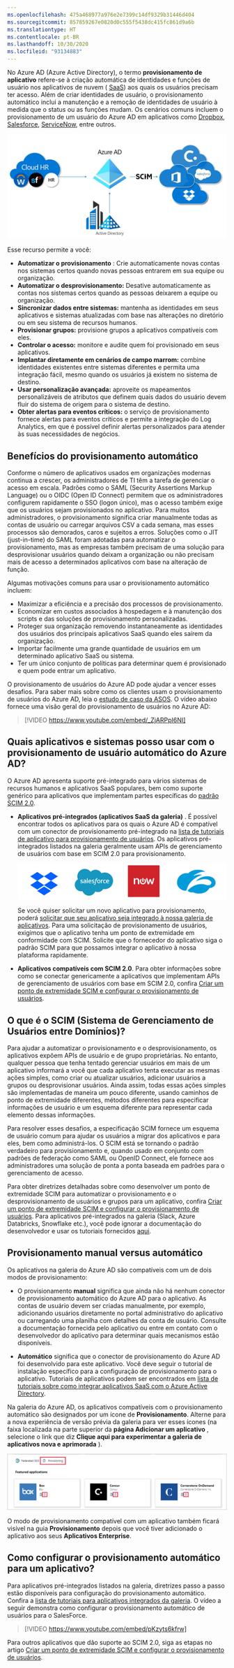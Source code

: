 ```yaml
---
ms.openlocfilehash: 475a468977a976e2e7399c14df9329b31446d404
ms.sourcegitcommit: 857859267e0820d0c555f5438dc415fc861d9a6b
ms.translationtype: HT
ms.contentlocale: pt-BR
ms.lasthandoff: 10/30/2020
ms.locfileid: "93134883"
---
```


No Azure AD (Azure Active Directory), o termo **provisionamento de aplicativo** refere-se à criação automática de identidades e funções de usuário nos aplicativos de nuvem ( [SaaS](https://azure.microsoft.com/overview/what-is-saas/)) aos quais os usuários precisam ter acesso. Além de criar identidades de usuário, o provisionamento automático inclui a manutenção e a remoção de identidades de usuário à medida que o status ou as funções mudam. Os cenários comuns incluem o provisionamento de um usuário do Azure AD em aplicativos como [Dropbox](../articles/active-directory/saas-apps/dropboxforbusiness-provisioning-tutorial.md), [Salesforce](../articles/active-directory/saas-apps/salesforce-provisioning-tutorial.md), [ServiceNow](../articles/active-directory/saas-apps/servicenow-provisioning-tutorial.md), entre outros.

![Diagrama de visão geral de provisionamento](./media/active-directory-app-provisioning/provisioning-overview.png)

Esse recurso permite a você:

- **Automatizar o provisionamento** : Crie automaticamente novas contas nos sistemas certos quando novas pessoas entrarem em sua equipe ou organização.
- **Automatizar o desprovisionamento:** Desative automaticamente as contas nos sistemas certos quando as pessoas deixarem a equipe ou organização.
- **Sincronizar dados entre sistemas:** mantenha as identidades em seus aplicativos e sistemas atualizadas com base nas alterações no diretório ou em seu sistema de recursos humanos.
- **Provisionar grupos:** provisione grupos a aplicativos compatíveis com eles.
- **Controlar o acesso:** monitore e audite quem foi provisionado em seus aplicativos.
- **Implantar diretamente em cenários de campo marrom:** combine identidades existentes entre sistemas diferentes e permita uma integração fácil, mesmo quando os usuários já existem no sistema de destino.
- **Usar personalização avançada:** aproveite os mapeamentos personalizáveis de atributos que definem quais dados do usuário devem fluir do sistema de origem para o sistema de destino.
- **Obter alertas para eventos críticos:** o serviço de provisionamento fornece alertas para eventos críticos e permite a integração do Log Analytics, em que é possível definir alertas personalizados para atender às suas necessidades de negócios.

## <a name="benefits-of-automatic-provisioning"></a>Benefícios do provisionamento automático

Conforme o número de aplicativos usados em organizações modernas continua a crescer, os administradores de TI têm a tarefa de gerenciar o acesso em escala. Padrões como o SAML (Security Assertions Markup Language) ou o OIDC (Open ID Connect) permitem que os administradores configurem rapidamente o SSO (logon único), mas o acesso também exige que os usuários sejam provisionados no aplicativo. Para muitos administradores, o provisionamento significa criar manualmente todas as contas de usuário ou carregar arquivos CSV a cada semana, mas esses processos são demorados, caros e sujeitos a erros. Soluções como o JIT (just-in-time) do SAML foram adotadas para automatizar o provisionamento, mas as empresas também precisam de uma solução para desprovisionar usuários quando deixam a organização ou não precisam mais de acesso a determinados aplicativos com base na alteração de função.

Algumas motivações comuns para usar o provisionamento automático incluem:

- Maximizar a eficiência e a precisão dos processos de provisionamento.
- Economizar em custos associados à hospedagem e à manutenção dos scripts e das soluções de provisionamento personalizadas.
- Proteger sua organização removendo instantaneamente as identidades dos usuários dos principais aplicativos SaaS quando eles saírem da organização.
- Importar facilmente uma grande quantidade de usuários em um determinado aplicativo SaaS ou sistema.
- Ter um único conjunto de políticas para determinar quem é provisionado e quem pode entrar um aplicativo.

O provisionamento de usuários do Azure AD pode ajudar a vencer esses desafios. Para saber mais sobre como os clientes usam o provisionamento de usuários do Azure AD, leia o [estudo de caso da ASOS](https://aka.ms/asoscasestudy). O vídeo abaixo fornece uma visão geral do provisionamento de usuários no Azure AD:

> [!VIDEO https://www.youtube.com/embed/_ZjARPpI6NI]

## <a name="what-applications-and-systems-can-i-use-with-azure-ad-automatic-user-provisioning"></a>Quais aplicativos e sistemas posso usar com o provisionamento de usuário automático do Azure AD?

O Azure AD apresenta suporte pré-integrado para vários sistemas de recursos humanos e aplicativos SaaS populares, bem como suporte genérico para aplicativos que implementam partes específicas do [padrão SCIM 2.0](https://techcommunity.microsoft.com/t5/Identity-Standards-Blog/Provisioning-with-SCIM-getting-started/ba-p/880010).

* **Aplicativos pré-integrados (aplicativos SaaS da galeria)** . É possível encontrar todos os aplicativos para os quais o Azure AD é compatível com um conector de provisionamento pré-integrado na [lista de tutoriais de aplicativo para provisionamento de usuários](../articles/active-directory/saas-apps/tutorial-list.md). Os aplicativos pré-integrados listados na galeria geralmente usam APIs de gerenciamento de usuários com base em SCIM 2.0 para provisionamento. 

   ![Logotipo do Salesforce](./media/active-directory-app-provisioning/gallery-app-logos.png)

   Se você quiser solicitar um novo aplicativo para provisionamento, poderá [solicitar que seu aplicativo seja integrado à nossa galeria de aplicativos](../articles/active-directory/azuread-dev/howto-app-gallery-listing.md). Para uma solicitação de provisionamento de usuários, exigimos que o aplicativo tenha um ponto de extremidade em conformidade com SCIM. Solicite que o fornecedor do aplicativo siga o padrão SCIM para que possamos integrar o aplicativo à nossa plataforma rapidamente.

* **Aplicativos compatíveis com SCIM 2.0**. Para obter informações sobre como se conectar genericamente a aplicativos que implementam APIs de gerenciamento de usuários com base em SCIM 2.0, confira [Criar um ponto de extremidade SCIM e configurar o provisionamento de usuários](../articles/active-directory/app-provisioning/use-scim-to-provision-users-and-groups.md).

## <a name="what-is-system-for-cross-domain-identity-management-scim"></a>O que é o SCIM (Sistema de Gerenciamento de Usuários entre Domínios)?

Para ajudar a automatizar o provisionamento e o desprovisionamento, os aplicativos expõem APIs de usuário e de grupo proprietárias. No entanto, qualquer pessoa que tenha tentado gerenciar usuários em mais de um aplicativo informará a você que cada aplicativo tenta executar as mesmas ações simples, como criar ou atualizar usuários, adicionar usuários a grupos ou desprovisionar usuários. Ainda assim, todas essas ações simples são implementadas de maneira um pouco diferente, usando caminhos de ponto de extremidade diferentes, métodos diferentes para especificar informações de usuário e um esquema diferente para representar cada elemento dessas informações.

Para resolver esses desafios, a especificação SCIM fornece um esquema de usuário comum para ajudar os usuários a migrar dos aplicativos e para eles, bem como administrá-los. O SCIM está se tornando o padrão verdadeiro para provisionamento e, quando usado em conjunto com padrões de federação como SAML ou OpenID Connect, ele fornece aos administradores uma solução de ponta a ponta baseada em padrões para o gerenciamento de acesso.

Para obter diretrizes detalhadas sobre como desenvolver um ponto de extremidade SCIM para automatizar o provisionamento e o desprovisionamento de usuários e grupos para um aplicativo, confira [Criar um ponto de extremidade SCIM e configurar o provisionamento de usuários](../articles/active-directory/app-provisioning/use-scim-to-provision-users-and-groups.md). Para aplicativos pré-integrados na galeria (Slack, Azure Databricks, Snowflake etc.), você pode ignorar a documentação do desenvolvedor e usar os tutoriais fornecidos [aqui](../articles/active-directory/saas-apps/tutorial-list.md).

## <a name="manual-vs-automatic-provisioning"></a>Provisionamento manual versus automático

Os aplicativos na galeria do Azure AD são compatíveis com um de dois modos de provisionamento:

* O provisionamento **manual** significa que ainda não há nenhum conector de provisionamento automático do Azure AD para o aplicativo. As contas de usuário devem ser criadas manualmente, por exemplo, adicionando usuários diretamente no portal administrativo do aplicativo ou carregando uma planilha com detalhes da conta de usuário. Consulte a documentação fornecida pelo aplicativo ou entre em contato com o desenvolvedor do aplicativo para determinar quais mecanismos estão disponíveis.

* **Automático** significa que o conector de provisionamento do Azure AD foi desenvolvido para este aplicativo. Você deve seguir o tutorial de instalação específico para a configuração de provisionamento para o aplicativo. Tutoriais de aplicativos podem ser encontrados em [lista de tutoriais sobre como integrar aplicativos SaaS com o Azure Active Directory](../articles/active-directory/saas-apps/tutorial-list.md).

Na galeria do Azure AD, os aplicativos compatíveis com o provisionamento automático são designados por um ícone de **Provisionamento**. Alterne para a nova experiência de versão prévia da galeria para ver esses ícones (na faixa localizada na parte superior da **página Adicionar um aplicativo** , selecione o link que diz **Clique aqui para experimentar a galeria de aplicativos nova e aprimorada** ).

![Ícone de provisionamento na galeria de aplicativos](./media/active-directory-app-provisioning/browse-gallery.png)

O modo de provisionamento compatível com um aplicativo também ficará visível na guia **Provisionamento** depois que você tiver adicionado o aplicativo aos seus **Aplicativos Enterprise**.

## <a name="how-do-i-set-up-automatic-provisioning-to-an-application"></a>Como configurar o provisionamento automático para um aplicativo?

Para aplicativos pré-integrados listados na galeria, diretrizes passo a passo estão disponíveis para configuração do provisionamento automático. Confira a [lista de tutoriais para aplicativos integrados da galeria](../articles/active-directory/saas-apps/tutorial-list.md). O vídeo a seguir demonstra como configurar o provisionamento automático de usuários para o SalesForce.

> [!VIDEO https://www.youtube.com/embed/pKzyts6kfrw]

Para outros aplicativos que dão suporte ao SCIM 2.0, siga as etapas no artigo [Criar um ponto de extremidade SCIM e configurar o provisionamento de usuários](../articles/active-directory/app-provisioning/use-scim-to-provision-users-and-groups.md).
